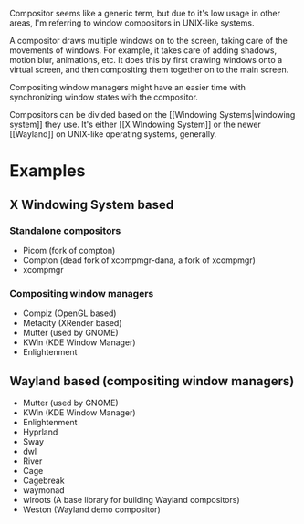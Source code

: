 Compositor seems like a generic term, but due to it's low usage in other areas, I'm referring to window compositors in UNIX-like systems.

A compositor draws multiple windows on to the screen, taking care of the movements of windows. For example, it takes care of adding shadows, motion blur, animations, etc. It does this by first drawing windows onto a virtual screen, and then compositing them together on to the main screen.

Compositing window managers might have an easier time with synchronizing window states with the compositor.

Compositors can be divided based on the [[Windowing Systems|windowing system]] they use. It's either [[X WIndowing System]] or the newer [[Wayland]] on UNIX-like operating systems, generally.

# Examples
## X Windowing System based
### Standalone compositors
- Picom (fork of compton)
- Compton (dead fork of xcompmgr-dana, a fork of xcompmgr)
- xcompmgr
### Compositing window managers
- Compiz (OpenGL based)
- Metacity (XRender based)
- Mutter (used by GNOME)
- KWin (KDE Window Manager)
- Enlightenment

## Wayland based (compositing window managers)
- Mutter (used by GNOME)
- KWin (KDE Window Manager)
- Enlightenment
- Hyprland
- Sway
- dwl
- River
- Cage
- Cagebreak
- waymonad
- wlroots (A base library for building Wayland compositors)
- Weston (Wayland demo compositor)

